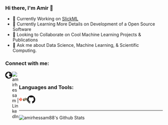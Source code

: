 ### Hi there, I'm Amir 👋


- 🔭 Currently Working on [SlickML](https://github.com/slickml/slick-ml)
- 🌱 Currently Learning More Details on Development of a Open Source Software
- 👯 Looking to Collaborate on Cool Machine Learning Projects & Publications
- 💬 Ask me about Data Science, Machine Learning, & Scientific Computing.
### Connect with me:

[<img align="left" alt="amirhessam | Website" width="22px" src="https://raw.githubusercontent.com/iconic/open-iconic/master/svg/globe.svg" />][website]
[<img align="left" alt="amirhessam | LinkedIn" width="22px" src="https://cdn.jsdelivr.net/npm/simple-icons@v3/icons/linkedin.svg" />][linkedin]

<br />

### Languages and Tools:

<img align="left" alt="Git" width="26px" src="https://raw.githubusercontent.com/github/explore/80688e429a7d4ef2fca1e82350fe8e3517d3494d/topics/git/git.png" />
<img align="left" alt="GitHub" width="26px" src="https://raw.githubusercontent.com/github/explore/78df643247d429f6cc873026c0622819ad797942/topics/github/github.png" />

<br />
<br />

---


<img align="left" alt="amirhessam88's Github Stats" src="https://github-readme-stats.vercel.app/api?username=amirhessam88&show_icons=true&hide_border=true" />


[website]: https://www.amirhessam.com
[linkedin]: https://www.linkedin.com/in/amirhessam/

<!--
**amirhessam88/amirhessam88** is a ✨ _special_ ✨ repository because its `README.md` (this file) appears on your GitHub profile.

Here are some ideas to get you started:

- 🔭 I’m currently working on ...
- 🌱 I’m currently learning ...
- 👯 I’m looking to collaborate on ...
- 🤔 I’m looking for help with ...
- 💬 Ask me about ...
- 📫 How to reach me: ...
- 😄 Pronouns: ...
- ⚡ Fun fact: ...
-->
